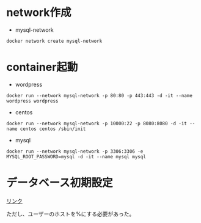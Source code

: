 # network作成
- mysql-network
``` docker
docker network create mysql-network
```
# container起動
- wordpress
``` docker
docker run --network mysql-network -p 80:80 -p 443:443 -d -it --name wordpress wordpress
```
- centos
``` docker
docker run --network mysql-network -p 10000:22 -p 8080:8080 -d -it --name centos centos /sbin/init
```
- mysql
``` docker
docker run --network mysql-network -p 3306:3306 -e MYSQL_ROOT_PASSWORD=mysql -d -it --name mysql mysql
```

# データベース初期設定
[リンク](https://www.javadrive.jp/wordpress/install/index1.html#section2)

ただし、ユーザーのホストを%にする必要があった。